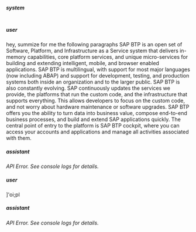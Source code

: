 ##### system
```sc-context
```

##### user
hey,
summize for me the following paragraphs
SAP BTP is an open set of Software, Platform, and Infrastructure as a Service system that delivers in-memory capabilities, core platform services, and unique micro-services for building and extending intelligent, mobile, and browser enabled applications. SAP BTP is multilingual, with support for most major languages (now including ABAP) and support for development, testing, and production systems both inside an organization and to the larger public.
SAP BTP is also constantly evolving. SAP continuously updates the services we provide, the platforms that run the custom code, and the infrastructure that supports everything. This allows developers to focus on the custom code, and not worry about hardware maintenance or software upgrades. SAP BTP offers you the ability to turn data into business value, compose end-to-end business processes, and build and extend SAP applications quickly.
The central point of entry to the platform is SAP BTP cockpit, where you can access your accounts and applications and manage all activities associated with them.

##### assistant
*API Error. See console logs for details.*

##### user
]'oi;pl

##### assistant
*API Error. See console logs for details.*